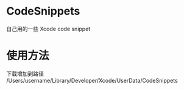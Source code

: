 # CodeSnippets
自己用的一些 Xcode code snippet

# 使用方法
下载增加到路径
/Users/username/Library/Developer/Xcode/UserData/CodeSnippets
